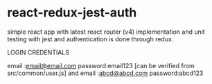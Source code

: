 # react-redux-jest-auth
simple react app with latest react router (v4)  implementation and unit testing with jest and authentication is done through redux.


LOGIN CREDENTIALS

email :email@email.com  password:email123   [can be verified from  src/common/user.js]
                and
email :abcd@abcd.com  password:abcd123



